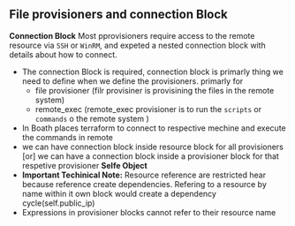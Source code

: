 ## File provisioners and connection Block
**Connection Block** Most pprovisioners require access to the remote resource via `SSH` or `WinRM`, and expeted a nested connection block with details about how to connect. 

- The connection Block is required, connection block is primarly thing we need to define when we define the provisioners. primarly for 
    - file provisioner  (filr provisiner is provisining the files in the remote system)
    - remote_exec       (remote_exec provisioner is to run the `scripts` or `commands` o the remote system )
- In Boath places terraform to connect to respective mechine and execute the commands in remote
- we can have connection block inside resource block for all provisioners [or] we can have a connection block inside a provisioner block for that respetive provisioner 
**Selfe Object**
- **Important Techinical Note:** Resource reference are restricted hear because reference create dependencies. Refering to a resource by name within it own block would create a dependency cycle(self.public_ip)
- Expressions in provisioner blocks cannot refer to their resource name 